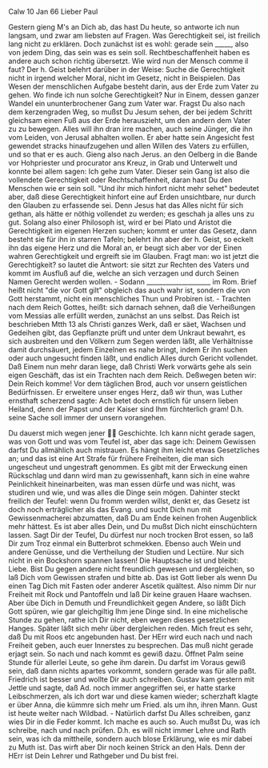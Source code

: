  Calw 10 Jan 66
Lieber Paul

Gestern gieng M's an Dich ab, das hast Du heute, so antworte ich nun langsam, und zwar am liebsten auf Fragen. Was Gerechtigkeit sei, ist freilich lang nicht zu erklären. Doch zunächst ist es wohl: gerade sein _____, also von jedem Ding, das sein was es sein soll. Rechtbeschaffenheit haben es andere auch schon richtig übersetzt. Wie wird nun der Mensch comme il faut? Der h. Geist belehrt darüber in der Weise: Suche die Gerechtigkeit nicht in irgend welcher Moral, nicht im Gesetz, nicht in Beispielen. Das Wesen der menschlichen Aufgabe besteht darin, aus der Erde zum Vater zu gehen. Wo finde ich nun solche Gerechtigkeit? Nur in Einem, dessen ganzer Wandel ein ununterbrochener Gang zum Vater war. Fragst Du also nach dem kerzengraden Weg, so mußst Du Jesum sehen, der bei jedem Schritt gleichsam einen Fuß aus der Erde herauszieht, um den andern dem Vater zu zu bewegen. Alles will ihn dran irre machen, auch seine Jünger, die ihn vom Leiden, von Jerusal abhalten wollen. Er aber hatte sein Angesicht fest gewendet stracks hinaufzugehen und allen Willen des Vaters zu erfüllen, und so that er es auch. Gieng also nach Jerus. an den Oelberg in die Bande vor Hohpriester und procurator ans Kreuz, in Grab und Unterwelt und konnte bei allem sagen: Ich gehe zum Vater. Dieser sein Gang ist also die vollendete Gerechtigkeit oder Rechtschaffenheit, daran hast Du den Menschen wie er sein soll. "Und ihr mich hinfort nicht mehr sehet" bedeutet aber, daß diese Gerechtigkeit hinfort eine auf Erden unsichtbare, nur durch den Glauben zu erfassende sei. Denn Jesus hat das Alles nicht für sich gethan, als hätte er nöthig vollendet zu werden; es geschah ja alles uns zu gut. Solang also einer Philosoph ist, wird er bei Plato und Aristot die Gerechtigkeit im eigenen Herzen suchen; kommt er unter das Gesetz, dann besteht sie für ihn in starren Tafeln; belehrt ihn aber der h. Geist, so eckelt ihn das eigene Herz und die Moral an, er beugt sich aber vor der Einen wahren Gerechtigkeit und ergreift sie im Glauben. Fragt man: wo ist jetzt die Gerechtigkeit? so lautet die Antwort: sie sitzt zur Rechten des Vaters und kommt im Ausfluß auf die, welche an sich verzagen und durch Seinen Namen Gerecht werden wollen. - Sodann ____________________ im Rom. Brief heißt nicht "die vor Gott gilt" obgleich das auch wahr ist, sondern die von Gott herstammt, nicht ein menschliches Thun und Probiren ist. - Trachten nach dem Reich Gottes, heißt: sich darnach sehnen, daß die Verheißungen vom Messias alle erfüllt werden, zunächst an uns selbst. Das Reich ist beschrieben Mtth 13 als Christi ganzes Werk, daß er säet, Wachsen und Gedeihen gibt, das Gepflanzte prüft und unter dem Unkraut bewahrt, es sich ausbreiten und den Völkern zum Segen werden läßt, alle Verhältnisse damit durchsäuert, jedem Einzelnen es nahe bringt, indem Er ihn suchen oder auch ungesucht finden läßt, und endlich Alles durch Gericht vollendet. Daß Einem nun mehr daran liege, daß Christi Werk vorwärts gehe als sein eigen Geschäft, das ist ein Trachten nach dem Reich. Deßwegen beten wir: Dein Reich komme! Vor dem täglichen Brod, auch vor unsern geistlichen Bedürfnissen. Er erweitere unser enges Herz, daß wir thun, was Luther ernsthaft scherzend sagte: Ach betet doch ernstlich für unsern lieben Heiland, denn der Papst und der Kaiser sind Ihm fürchterlich gram! D.h. seine Sache soll immer der unsern vorangehen.

Du dauerst mich wegen jener  Geschichte. Ich kann nicht gerade sagen, was von Gott und was vom Teufel ist, aber das sage ich: Deinem Gewissen darfst Du allmählich auch mistrauen. Es hängt ihm leicht etwas Gesetzliches an; und das ist eine Art Strafe für frühere Freiheiten, die man sich ungescheut und ungestraft genommen. Es gibt mit der Erweckung einen Rückschlag und dann wird man zu gewissenhaft, kann sich in eine wahre Peinlichkeit hineinarbeiten, was man essen dürfe und was nicht, was studiren und wie, und was alles die Dinge sein mögen. Dahinter steckt freilich der Teufel: wenn Du fromm werden willst, denkt er, das Gesetz ist doch noch erträglicher als das Evang. und sucht Dich nun mit Gewissenmacherei abzumatten, daß Du am Ende keinen frohen Augenblick mehr hättest. Es ist aber alles Dein, und Du mußst Dich nicht einschüchtern lassen. Sagt Dir der Teufel, Du dürfest nur noch trocken Brot essen, so laß Dir zum Troz einmal ein Butterbrot schmekken. Ebenso auch Wein und andere Genüsse, und die Vertheilung der Studien und Lectüre. Nur sich nicht in ein Bockshorn spannen lassen! Die Hauptsache ist und bleibt: Liebe. Bist Du gegen andere nicht freundlich gewesen und dergleichen, so laß Dich vom Gewissen strafen und bitte ab. Das ist Gott lieber als wenn Du einen Tag Dich mit Fasten oder anderer Ascetik quältest. Also nimm Dir nur Freiheit mit Rock und Pantoffeln und laß Dir keine grauen Haare wachsen. Aber übe Dich in Demuth und Freundlichkeit gegen Andere, so läßt Dich Gott spüren, wie gar gleichgiltig Ihm jene Dinge sind. 
In eine michelische Stunde zu gehen, rathe ich Dir nicht, eben wegen dieses gesetzlichen Hanges. Später läßt sich mehr über dergleichen reden. Mich freut es sehr, daß Du mit Roos etc angebunden hast. Der HErr wird euch nach und nach Freiheit geben, auch euer Innerstes zu besprechen. Das muß nicht gerade erjagt sein. So nach und nach kommt es gewiß dazu. Öffnet Palm seine Stunde für allerlei Leute, so gehe ihm darein. Du darfst im Voraus gewiß sein, daß dann nichts apartes vorkommt, sondern gerade was für alle paßt. 
Friedrich ist besser und wollte Dir auch schreiben. Gustav kam gestern mit Jettle und sagte, daß Ad. noch immer angegriffen sei, er hatte starke Leibschmerzen, als ich dort war und diese kamen wieder; scherzhaft klagte er über Anna, die kümmre sich mehr um Fried. als um ihn, ihren Mann. Gust ist heute weiter nach Wildbad. - Natürlich darfst Du Alles schreiben, ganz wies Dir in die Feder kommt. Ich mache es auch so. Auch mußst Du, was ich schreibe, nach und nach prüfen. D.h. es will nicht immer Lehre und Rath sein, was ich da mittheile, sondern auch blose Erklärung, wie es mir dabei zu Muth ist. Das wirft aber Dir noch keinen Strick an den Hals. Denn der HErr ist Dein Lehrer und Rathgeber und Du bist frei.
